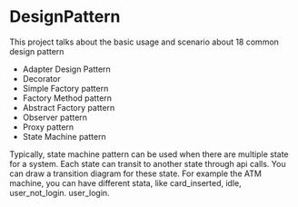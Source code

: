 # DesignPattern

This project talks about the basic usage and scenario about 18 common design pattern

- Adapter Design Pattern
- Decorator
- Simple Factory pattern
- Factory Method pattern
- Abstract Factory pattern
- Observer pattern
- Proxy pattern
- State Machine pattern

Typically, state machine pattern can be used when there are multiple state for a system.
Each state can transit to another state through api calls. You can draw a transition diagram
for these state.
For example the ATM machine, you can have different stata, like card_inserted, idle, user_not_login.
user_login.


